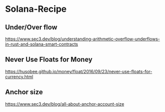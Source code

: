 # Solana-Recipe
## Under/Over flow 
https://www.sec3.dev/blog/understanding-arithmetic-overflow-underflows-in-rust-and-solana-smart-contracts
## Never Use Floats for Money
https://husobee.github.io/money/float/2016/09/23/never-use-floats-for-currency.html
## Anchor size
https://www.sec3.dev/blog/all-about-anchor-account-size
